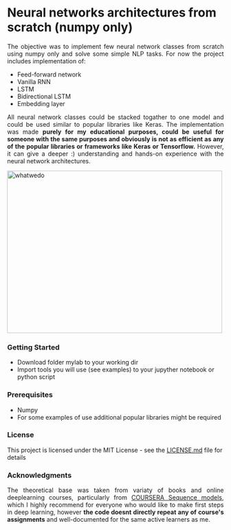 # Neural networks architectures from scratch (numpy only)

<p align="justify">The objective was to implement few neural network classes from scratch using numpy only and solve some simple NLP tasks. For now the project includes implementation of:</p>
<ul>
  <li>Feed-forward network</li>
  <li>Vanilla RNN</li>
  <li>LSTM</li>
  <li>Bidirectional LSTM</li>
  <li>Embedding layer</li>
</ul>
<p align="justify">All neural network classes could be stacked togather to one model and could be used similar to popular libraries like Keras. The implementation was made <b>purely for my educational purposes, could be useful for someone with the same purposes and obviously is not as efficient as any of the popular libraries or frameworks like Keras or Tensorflow.</b> However, it can give a deeper :) understanding and hands-on experience with the neural network architectures.</p>
<img src="pics/dl_mem1.jpg" alt="whatwedo" width="500" height="377">

### Getting Started
<ul>
  <li>Download folder mylab to your working dir</li>
  <li>Import tools you will use (see examples) to your jupyther notebook or python script</li>
</ul>

### Prerequisites
<ul>
  <li>Numpy</li>
  <li>For some examples of use additional popular libraries might be required</li>
</ul>

### License

This project is licensed under the MIT License - see the [LICENSE.md](LICENSE.md) file for details

### Acknowledgments

<p align="justify">The theoretical base was taken from variaty of books and online deeplearning courses, particularly from <a href = 'https://www.coursera.org/learn/nlp-sequence-models/home/welcome'>COURSERA Sequence models</a>, which I highly recommend for everyone who would like to make first steps in deep learning, however <b>the code doesnt directly repeat any of course's assignments</b> and well-documented for the same active learners as me.</p>
